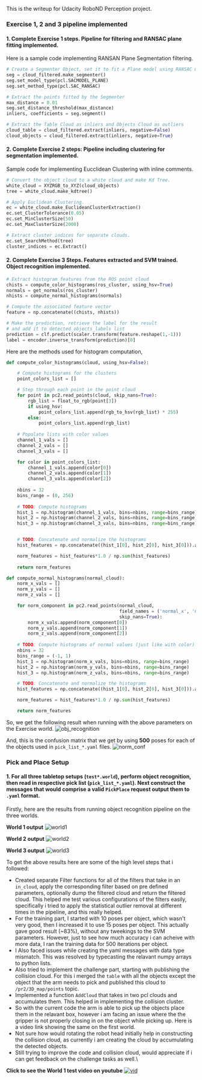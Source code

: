 This is the writeup for Udacity RoboND Perception project.

### Exercise 1, 2 and 3 pipeline implemented
#### 1. Complete Exercise 1 steps. Pipeline for filtering and RANSAC plane fitting implemented.
Here is a sample code implementing RANSAN Plane Segmentation filtering.
```python
# Create a Segmenter Object, set it to fit a Plane model using RANSAC method.
seg = cloud_filtered.make_segmenter()
seg.set_model_type(pcl.SACMODEL_PLANE)
seg.set_method_type(pcl.SAC_RANSAC)

# Extract the points fitted by the Segmenter
max_distance = 0.01
seg.set_distance_threshold(max_distance)
inliers, coefficients = seg.segment()

# Extract the Table Cloud as inliers and Objects Cloud as outliers
cloud_table = cloud_filtered.extract(inliers, negative=False)
cloud_objects = cloud_filtered.extract(inliers, negative=True)
```

#### 2. Complete Exercise 2 steps: Pipeline including clustering for segmentation implemented.  
Sample code for implementing Eucclidean Clustering with inline comments.
```python
# Convert the object cloud to a white cloud and make Kd Tree.
white_cloud = XYZRGB_to_XYZ(cloud_objects)
tree = white_cloud.make_kdtree()

# Apply Euclidean Clustering.
ec = white_cloud.make_EuclideanClusterExtraction()
ec.set_ClusterTolerance(0.05)
ec.set_MinClusterSize(50)
ec.set_MaxClusterSize(2000)

# Extract cluster indices for separate clouds.
ec.set_SearchMethod(tree)
cluster_indices = ec.Extract()
```

#### 2. Complete Exercise 3 Steps.  Features extracted and SVM trained.  Object recognition implemented.
```python
# Extract histogram features from the ROS point cloud
chists = compute_color_histograms(ros_cluster, using_hsv=True)
normals = get_normals(ros_cluster)
nhists = compute_normal_histograms(normals)                        

# Compute the associated feature vector
feature = np.concatenate((chists, nhists))

# Make the prediction, retrieve the label for the result
# and add it to detected_objects_labels list
prediction = clf.predict(scaler.transform(feature.reshape(1,-1)))
label = encoder.inverse_transform(prediction)[0]
```

Here are the methods used for histogram computation,
```python
def compute_color_histograms(cloud, using_hsv=False):

    # Compute histograms for the clusters
    point_colors_list = []

    # Step through each point in the point cloud
    for point in pc2.read_points(cloud, skip_nans=True):
        rgb_list = float_to_rgb(point[3])
        if using_hsv:
            point_colors_list.append(rgb_to_hsv(rgb_list) * 255)
        else:
            point_colors_list.append(rgb_list)
            
    # Populate lists with color values
    channel_1_vals = []
    channel_2_vals = []
    channel_3_vals = []

    for color in point_colors_list:
        channel_1_vals.append(color[0])
        channel_2_vals.append(color[1])
        channel_3_vals.append(color[2])
    
    nbins = 32
    bins_range = (0, 256)            
        
    # TODO: Compute histograms
    hist_1 = np.histogram(channel_1_vals, bins=nbins, range=bins_range)
    hist_2 = np.histogram(channel_2_vals, bins=nbins, range=bins_range)
    hist_3 = np.histogram(channel_3_vals, bins=nbins, range=bins_range)


    # TODO: Concatenate and normalize the histograms
    hist_features = np.concatenate((hist_1[0], hist_2[0], hist_3[0])).astype(np.float64)

    norm_features = hist_features*1.0 / np.sum(hist_features)
     
    return norm_features 

def compute_normal_histograms(normal_cloud):
    norm_x_vals = []
    norm_y_vals = []
    norm_z_vals = []

    for norm_component in pc2.read_points(normal_cloud,
                                          field_names = ('normal_x', 'normal_y', 'normal_z'),
                                          skip_nans=True):
        norm_x_vals.append(norm_component[0])
        norm_y_vals.append(norm_component[1])
        norm_z_vals.append(norm_component[2])
        
    # TODO: Compute histograms of normal values (just like with color)
    nbins = 32
    bins_range = (-1, 1)
    hist_1 = np.histogram(norm_x_vals, bins=nbins, range=bins_range)
    hist_2 = np.histogram(norm_y_vals, bins=nbins, range=bins_range)
    hist_3 = np.histogram(norm_z_vals, bins=nbins, range=bins_range)

    # TODO: Concatenate and normalize the histograms
    hist_features = np.concatenate((hist_1[0], hist_2[0], hist_3[0])).astype(np.float64)

    norm_features = hist_features*1.0 / np.sum(hist_features)

    return norm_features
```

So, we get the following result when running with the above parameters on the Exercise world.
![obj_recognition](images/obj_recognition.png)

And, this is the confusion matrix that we get by using **500** poses for each of the objects used in `pick_list_*.yaml` files.
![norm_conf](images/norm_conf.png)

### Pick and Place Setup

#### 1. For all three tabletop setups (`test*.world`), perform object recognition, then read in respective pick list (`pick_list_*.yaml`). Next construct the messages that would comprise a valid `PickPlace` request output them to `.yaml` format.
Firstly, here are the results from running object recognition pipeline on the three worlds.

**World 1 output**
![world1](images/world1.png)


**World 2 output**
![world2](images/world2.png)

**World 3 output**
![world3](images/world3.png)

To get the above results here are some of the high level steps that i followed:
- Created separate Filter functions for all of the filters that take in an `in_cloud`, apply the corresponding filter based on pre defined parameters, optionally dump the filtered cloud and return the filtered cloud. This helped me test various configurations of the filters easily, specifically i tried to apply the statistical outlier removal at different times in the pipeline, and this really helped.
- For the training part, I started with 10 poses per object, which wasn't very good, then I increased it to use 15 poses per object. This actually gave good result (~83%), without any tweekings to the SVM parameters. However, just to see how much accuracy i can acheive with more data, I ran the training data for 500 iterations per object.
- I Also faced issues while creating the yaml messages with data type mismatch. This was resolved by typecasting the relavant numpy arrays to python lists.
- Also tried to implement the challenge part, starting with publishing the collision cloud. For this i merged the `table` with all the objects except the object that the arm needs to pick and published this cloud to `/pr2/3D_map/points` topic.  
- Implemented a function `AddCloud` that takes in two pcl clouds and accumulates them. This helped in implementing the collision cluster.
- So with the current code the arm is able to pick up the objects place them in the relavant box, however i am facing an issue where the the gripper is not properly closing in on the object while picking up. Here is a video link showing the same on the first world.
- Not sure how would rotating the robot head initially help in constructing the collision cloud, as currently i am creating the cloud by accumulating the detected objects. 
- Still trying to improve the code and collision cloud, would appreciate if i can get feedback on the challenge tasks as well.\\

**Click to see the World 1 test video on youtube**
[![vid](https://img.youtube.com/vi/JHN3Tkpb_Bw/hqdefault.jpg)](https://youtu.be/JHN3Tkpb_Bw)


